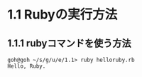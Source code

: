 # 1.1 Rubyの実行方法
## 1.1.1 rubyコマンドを使う方法

```
goh@goh ~/s/g/u/e/1.1> ruby helloruby.rb
Hello, Ruby.
```

